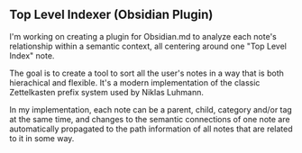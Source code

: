 ## Top Level Indexer (Obsidian Plugin)

I'm working on creating a plugin for Obsidian.md to analyze each note's relationship within a semantic context, all centering around one "Top Level Index" note.

The goal is to create a tool to sort all the user's notes in a way that is both hierachical and flexible. It's a modern implementation of the classic Zettelkasten prefix system used by Niklas Luhmann.

In my implementation, each note can be a parent, child, category and/or tag at the same time, and changes to the semantic connections of one note are automatically propagated to the path information of all notes that are related to it in some way.